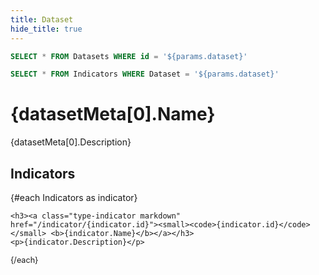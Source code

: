 ```yaml
---
title: Dataset
hide_title: true
---
```



```sql datasetMeta
SELECT * FROM Datasets WHERE id = '${params.dataset}'
```

```sql Indicators
SELECT * FROM Indicators WHERE Dataset = '${params.dataset}'

```

# {datasetMeta[0].Name} 

{datasetMeta[0].Description}


## Indicators
<div class="xlist">
 {#each Indicators as indicator}
 
    <h3><a class="type-indicator markdown" href="/indicator/{indicator.id}"><small><code>{indicator.id}</code></small> <b>{indicator.Name}</b></a></h3>
    <p>{indicator.Description}</p> 
    
 {/each}
 </div>

 <style>
 .xlist h3 {font-weight: bold;}
 .xlist p {line-height: 1.2;margin-bottom: 1ex; font-size: .9em;}
 </style>